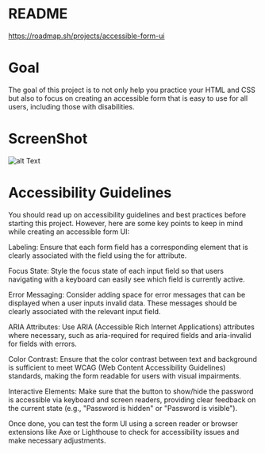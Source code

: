 # README

https://roadmap.sh/projects/accessible-form-ui

# Goal

The goal of this project is to not only help you practice your HTML and CSS but also to focus on creating an accessible form that is easy to use for all users, including those with disabilities. 

# ScreenShot

![alt Text](datepicker.png)


# Accessibility Guidelines

You should read up on accessibility guidelines and best practices before starting this project. However, here are some key points to keep in mind while creating an accessible form UI:

Labeling: Ensure that each form field has a corresponding <label> element that is clearly associated with the field using the for attribute.

Focus State: Style the focus state of each input field so that users navigating with a keyboard can easily see which field is currently active.

Error Messaging: Consider adding space for error messages that can be displayed when a user inputs invalid data. These messages should be clearly associated with the relevant input field.

ARIA Attributes: Use ARIA (Accessible Rich Internet Applications) attributes where necessary, such as aria-required for required fields and aria-invalid for fields with errors.

Color Contrast: Ensure that the color contrast between text and background is sufficient to meet WCAG (Web Content Accessibility Guidelines) standards, making the form readable for users with visual impairments.

Interactive Elements: Make sure that the button to show/hide the password is accessible via keyboard and screen readers, providing clear feedback on the current state (e.g., "Password is hidden" or "Password is visible").

Once done, you can test the form UI using a screen reader or browser extensions like Axe or Lighthouse to check for accessibility issues and make necessary adjustments.
